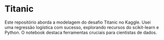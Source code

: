 # Titanic
Este repositório aborda a modelagem do desafio Titanic no Kaggle. Usei uma regressão logística com sucesso, explorando recursos do scikit-learn e Python. O notebook destaca ferramentas cruciais para cientistas de dados.
